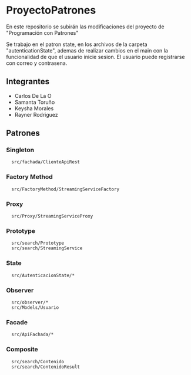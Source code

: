 
# ProyectoPatrones
En este repositorio se subirán las modificaciones del proyecto de "Programación con Patrones"

Se trabajo en el patron state, en los archivos de la carpeta
"autenticationState", ademas de realizar cambios en el main con
la funcionalidad de que el usuario inicie sesion. El usuario puede
registrarse con correo y contrasena.

## Integrantes
- Carlos De La O
- Samanta Toruño
- Keysha Morales
- Rayner Rodriguez

## Patrones

### Singleton

```http
  src/fachada/ClienteApiRest
```

### Factory Method

```http
  src/FactoryMethod/StreamingServiceFactory
```

### Proxy

```http
  src/Proxy/StreamingServiceProxy
```

### Prototype

```http
  src/search/Prototype
  src/search/StreamingService
```

### State

```http
  src/AutenticacionState/*
```

### Observer

```http
  src/observer/*
  src/Models/Usuario
```

### Facade

```http
  src/ApiFachada/*
```

### Composite

```http
  src/search/Contenido
  src/search/ContenidoResult
  
```